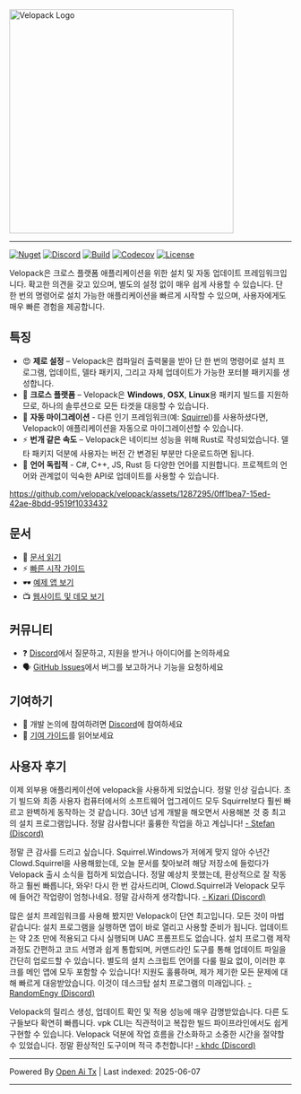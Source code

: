 <picture>
  <source media="(prefers-color-scheme: dark)" srcset="https://raw.githubusercontent.com/velopack/velopack/develop/artwork/velopack-white.svg">
  <img alt="Velopack Logo" src="https://raw.githubusercontent.com/velopack/velopack/develop/artwork/velopack-black.svg" width="400">
</picture>

---

[![Nuget](https://img.shields.io/nuget/v/Velopack?style=flat-square&logo=nuget&logoColor=white)](https://www.nuget.org/packages/Velopack/)
[![Discord](https://img.shields.io/badge/chat-Discord-5865F2?style=flat-square&logo=discord&logoColor=white)](https://discord.gg/M6he8ZPAAJ)
[![Build](https://img.shields.io/github/actions/workflow/status/velopack/velopack/build.yml?branch=develop&style=flat-square&logo=github&logoColor=white)](https://github.com/velopack/velopack/actions)
[![Codecov](https://img.shields.io/codecov/c/github/velopack/velopack?style=flat-square&logo=codecov&logoColor=white)](https://app.codecov.io/gh/velopack/velopack)
[![License](https://img.shields.io/github/license/velopack/velopack?style=flat-square)](https://github.com/velopack/velopack/blob/develop/LICENSE)

Velopack은 크로스 플랫폼 애플리케이션을 위한 설치 및 자동 업데이트 프레임워크입니다. 확고한 의견을 갖고 있으며, 별도의 설정 없이 매우 쉽게 사용할 수 있습니다. 단 한 번의 명령어로 설치 가능한 애플리케이션을 빠르게 시작할 수 있으며, 사용자에게도 매우 빠른 경험을 제공합니다.

## 특징

- 😍 **제로 설정** – Velopack은 컴파일러 출력물을 받아 단 한 번의 명령어로 설치 프로그램, 업데이트, 델타 패키지, 그리고 자체 업데이트가 가능한 포터블 패키지를 생성합니다.
- 🎯 **크로스 플랫폼** – Velopack은 **Windows**, **OSX**, **Linux**용 패키지 빌드를 지원하므로, 하나의 솔루션으로 모든 타겟을 대응할 수 있습니다.
- 🚀 **자동 마이그레이션** - 다른 인기 프레임워크(예: [Squirrel](https://github.com/Squirrel/Squirrel.Windows))를 사용하셨다면, Velopack이 애플리케이션을 자동으로 마이그레이션할 수 있습니다.
- ⚡️ **번개 같은 속도** – Velopack은 네이티브 성능을 위해 Rust로 작성되었습니다. 델타 패키지 덕분에 사용자는 버전 간 변경된 부분만 다운로드하면 됩니다.
- 📔 **언어 독립적** - C#, C++, JS, Rust 등 다양한 언어를 지원합니다. 프로젝트의 언어와 관계없이 익숙한 API로 업데이트를 사용할 수 있습니다.

https://github.com/velopack/velopack/assets/1287295/0ff1bea7-15ed-42ae-8bdd-9519f1033432

## 문서
- 📖 [문서 읽기](https://docs.velopack.io/)
- ⚡ [빠른 시작 가이드](https://docs.velopack.io/category/quick-start)
- 🕶️ [예제 앱 보기](https://docs.velopack.io/category/sample-apps)
- 📺 [웹사이트 및 데모 보기](https://velopack.io/)

## 커뮤니티
- ❓ [Discord](https://discord.gg/CjrCrNzd3F)에서 질문하고, 지원을 받거나 아이디어를 논의하세요
- 🗣️ [GitHub Issues](https://github.com/velopack/velopack/issues)에서 버그를 보고하거나 기능을 요청하세요

## 기여하기
- 💬 개발 논의에 참여하려면 [Discord](https://discord.gg/CjrCrNzd3F)에 참여하세요
- 🚦 [기여 가이드](https://docs.velopack.io/category/contributing)를 읽어보세요

## 사용자 후기 
이제 외부용 애플리케이션에 velopack을 사용하게 되었습니다. 정말 인상 깊습니다. 초기 빌드와 최종 사용자 컴퓨터에서의 소프트웨어 업그레이드 모두 Squirrel보다 훨씬 빠르고 완벽하게 동작하는 것 같습니다. 30년 넘게 개발을 해오면서 사용해본 것 중 최고의 설치 프로그램입니다. 정말 감사합니다! 훌륭한 작업을 하고 계십니다!
[- Stefan (Discord)](https://discord.com/channels/767856501477343282/767856501477343286/1195642674078830613)

정말 큰 감사를 드리고 싶습니다. Squirrel.Windows가 저에게 맞지 않아 수년간 Clowd.Squirrel을 사용해왔는데, 오늘 문서를 찾아보려 해당 저장소에 들렀다가 Velopack 출시 소식을 접하게 되었습니다. 정말 예상치 못했는데, 환상적으로 잘 작동하고 훨씬 빠릅니다, 와우! 다시 한 번 감사드리며, Clowd.Squirrel과 Velopack 모두에 들어간 작업량이 엄청나네요. 정말 감사하게 생각합니다.
[- Kizari (Discord)](https://discord.com/channels/767856501477343282/767856501477343286/1200837489640878180)

많은 설치 프레임워크를 사용해 봤지만 Velopack이 단연 최고입니다. 모든 것이 마법 같습니다: 설치 프로그램을 실행하면 앱이 바로 열리고 사용할 준비가 됩니다. 업데이트는 약 2초 만에 적용되고 다시 실행되며 UAC 프롬프트도 없습니다. 설치 프로그램 제작 과정도 간편하고 코드 서명과 쉽게 통합되며, 커맨드라인 도구를 통해 업데이트 파일을 간단히 업로드할 수 있습니다. 별도의 설치 스크립트 언어를 다룰 필요 없이, 이러한 후크를 메인 앱에 모두 포함할 수 있습니다! 지원도 훌륭하며, 제가 제기한 모든 문제에 대해 빠르게 대응받았습니다. 이것이 데스크탑 설치 프로그램의 미래입니다.
[- RandomEngy (Discord)](https://discord.com/channels/767856501477343282/947444323765583913/1200897478036299861)

Velopack의 릴리스 생성, 업데이트 확인 및 적용 성능에 매우 감명받았습니다. 다른 도구들보다 확연히 빠릅니다. vpk CLI는 직관적이고 복잡한 빌드 파이프라인에서도 쉽게 구현할 수 있습니다. Velopack 덕분에 작업 흐름을 간소화하고 소중한 시간을 절약할 수 있었습니다. 정말 환상적인 도구이며 적극 추천합니다!
[- khdc (Discord)](https://discord.com/channels/767856501477343282/947444323765583913/1216460920696344576)

---

Powered By [Open Ai Tx](https://github.com/OpenAiTx/OpenAiTx) | Last indexed: 2025-06-07

---